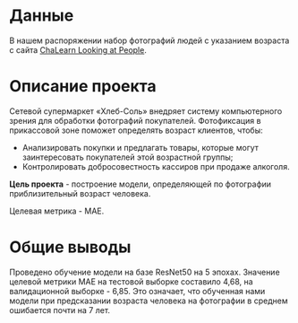 # Данные
В нашем распоряжении набор фотографий людей с указанием возраста с сайта [ChaLearn Looking at People](https://chalearnlap.cvc.uab.es/dataset/26/description/).

# Описание проекта
Сетевой супермаркет «Хлеб-Соль» внедряет систему компьютерного зрения для обработки фотографий покупателей. Фотофиксация в прикассовой зоне поможет определять возраст клиентов, чтобы:
- Анализировать покупки и предлагать товары, которые могут заинтересовать покупателей этой возрастной группы;
- Контролировать добросовестность кассиров при продаже алкоголя.

**Цель проекта** - построение модели, определяющей по фотографии приблизительный возраст человека.

Целевая метрика - MAE.

# Общие выводы
Проведено обучение модели на базе ResNet50 на 5 эпохах. Значение целевой метрики MAE на тестовой выборке составило 4,68, на валидационной выборке - 6,85. Это означает, что обученная нами модели при предсказании возраста человека на фотографии в среднем ошибается почти на 7 лет.
